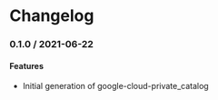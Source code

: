 # Changelog

### 0.1.0 / 2021-06-22

#### Features

* Initial generation of google-cloud-private_catalog
